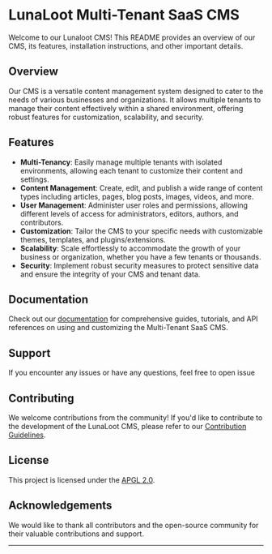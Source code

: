 ﻿# LunaLoot Multi-Tenant SaaS CMS

Welcome to our Lunaloot CMS! This README provides an overview of our CMS, its features, installation instructions, and other important details.

## Overview

Our CMS is a versatile content management system designed to cater to 
the needs of various businesses and organizations. It allows multiple 
tenants to manage their content effectively within a shared environment, 
offering robust features for customization, scalability, and security.

## Features

- **Multi-Tenancy**: Easily manage multiple tenants with isolated environments, allowing each tenant to customize their content and settings.
- **Content Management**: Create, edit, and publish a wide range of content types including articles, pages, blog posts, images, videos, and more.
- **User Management**: Administer user roles and permissions, allowing different levels of access for administrators, editors, authors, and contributors.
- **Customization**: Tailor the CMS to your specific needs with customizable themes, templates, and plugins/extensions.
- **Scalability**: Scale effortlessly to accommodate the growth of your business or organization, whether you have a few tenants or thousands.
- **Security**: Implement robust security measures to protect sensitive data and ensure the integrity of your CMS and tenant data.


## Documentation

Check out our [documentation](./docs) for comprehensive guides, tutorials,
and API references on using and customizing the Multi-Tenant SaaS CMS.

## Support

If you encounter any issues or have any questions, feel free to open issue

## Contributing

We welcome contributions from the community! If you'd like to contribute to the development of the LunaLoot CMS, 
please refer to our [Contribution Guidelines](./CONTRIBUTING.md).

## License

This project is licensed under the [APGL 2.0](./LICENSE).

## Acknowledgements

We would like to thank all contributors and the open-source community for their valuable contributions and support.

---